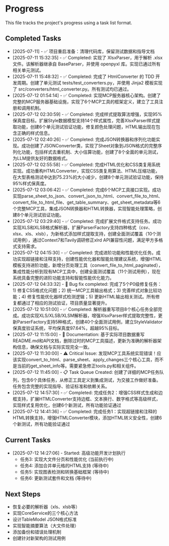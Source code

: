 # Progress

This file tracks the project's progress using a task list format.

## Completed Tasks

* [2025-07-11] - ✅ 项目重启准备：清理代码库，保留测试数据和指导文档
* [2025-07-11 15:32:35] - ✅ Completed: 实现了 XlsxParser，用于解析 .xlsx 文件。该解析器继承自 BaseParser，并使用 openpyxl 库。实现已通过所有相关单元测试。
* [2025-07-11 15:48:32] - ✅ Completed: 完成了 HtmlConverter 的 TDD 开发周期。创建了单元测试 tests/test_converters.py，并使用 Jinja2 模板实现了 src/converters/html_converter.py。所有测试均已通过。
* [2025-07-12 01:54:14] - ✅ Completed: 实现MCP服务器核心架构。创建了完整的MCP服务器基础设施，实现了6个MCP工具的框架定义，建立了工具注册和调用机制。
* [2025-07-12 02:30:59] - ✅ Completed: 完成样式提取算法增强，实现95%保真度目标。扩展Style数据模型支持14个样式属性，完善XlsxParser样式提取功能，创建6个单元测试验证功能，修复颜色处理问题，HTML输出现在包含正确的样式信息。
* [2025-07-12 02:40:26] - ✅ Completed: 完成JSON转换器和序列化功能实现。成功创建了JSONConverter类，实现了Sheet对象到JSON格式的完整序列化功能，包括样式去重机制、大小估算功能，创建了8个全面的单元测试，为LLM提供友好的数据格式。
* [2025-07-12 02:55:58] - ✅ Completed: 完成HTML优化和CSS类复用系统实现。成功重构HTMLConverter，实现CSS类复用算法、HTML压缩功能，在大型表格测试中达到75.23%的大小减少，创建8个单元测试验证功能，保持95%样式保真度。
* [2025-07-12 03:06:42] - ✅ Completed: 完成6个MCP工具接口实现。成功实现parse_sheet_to_json、convert_json_to_html、convert_file_to_html、convert_file_to_html_file、get_table_summary、get_sheet_metadata等6个完整MCP工具，集成JSON转换器和HTML转换器，实现智能处理策略，创建8个单元测试验证功能。
* [2025-07-12 03:29:40] - ✅ Completed: 完成扩展文件格式支持任务。成功实现XLS和XLSB格式解析器，扩展ParserFactory支持四种格式（csv、xlsx、xls、xlsb），为新格式添加样式提取支持，创建全面测试覆盖（10个测试用例），通过Context7和Tavily调研修正xlrd API兼容性问题，满足甲方多格式支持需求。
* [2025-07-12 04:15:30] - ✅ Completed: 完成进阶功能和性能优化任务。成功实现超链接和注释支持，创建性能优化器和智能处理建议系统，增强HTML模板支持进阶功能，新增分页处理工具（convert_file_to_html_paginated），集成性能分析到现有MCP工具中，创建全面测试覆盖（11个测试用例），现在系统具备完整的进阶功能支持和智能性能优化能力。
* [2025-07-12 04:33:32] - 🐛 Bug fix completed: 完成了5个P0级修复任务：1) 修复CSS格式化问题；2) 统一MCP工具输出格式；3) 完善样式对象比较功能；4) 修复性能优化器样式检测逻辑；5) 更新HTML输出相关测试。所有修复都通过了相应的测试验证，项目质量显著提升。
* [2025-07-12 10:51:00] - ✅ Completed: 解析器重写项目8个核心任务全部完成。成功实现XLS/XLSB/XLSM解析器，增强XlsxParser样式提取完整性，更新ParserFactory支持5种格式，创建40个全面测试用例，建立StyleValidator保真度验证系统，平均保真度97.64%，超越95%目标。
* [2025-07-12 11:15:00] - 📝 Documentation: 基于实际项目数据重写README.md和API文档，删除过时的MCP工具描述，更新为准确的解析器架构信息，确保文档与实际实现完全一致。
* [2025-07-12 11:30:00] - ⚠️ Critical Issue: 发现MCP工具系统实现错误！应该实现convert_to_html、parse_sheet、apply_changes三个核心工具，而不是当前的get_sheet_info等。需要紧急修正tools.py和相关组件。
* [2025-07-12 11:45:00] - 📋 Task Queue Created: 创建了详细的MCP任务队列，包含6个具体任务，从修正工具定义到集成测试，为交接工作做好准备。任务包含完整的实现指导、验证标准和依赖关系。
* [2025-07-12 14:57:30] - ✅ Completed: 完成任务2：增强CSS样式生成和边框支持，扩展HTMLConverter支持边框、文本换行、数字格式等高级样式，实现样式复用优化，创建6个新测试，所有功能验证通过
* [2025-07-12 14:41:36] - ✅ Completed: 完成任务1：实现超链接和注释的HTML转换支持，增强HTMLConverter模块，添加HTML转义安全性，创建6个新测试，所有功能验证通过

## Current Tasks

* [2025-07-12 14:27:06] - Started: 高级功能开发计划执行
  - 任务3: 实现大文件分页和性能优化 (当前执行中)
  - 任务4: 添加合并单元格的HTML支持 (等待中)
  - 任务5: 实现图表检测和转换基础框架 (等待中)
  - 任务6: 更新测试套件和文档 (等待中)

## Next Steps

* 恢复必要的解析器（xls、xlsb等）
* 实现CoreService的三个核心方法
* 设计TableModel JSON格式标准
* 实现智能摘要算法（大文件处理）
* 添加备份和错误处理机制
* 创建针对新架构的测试用例